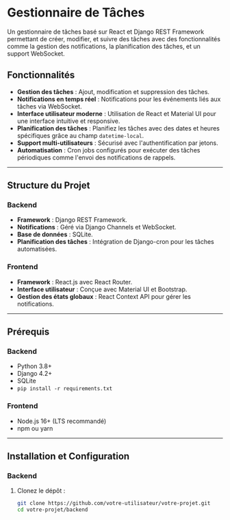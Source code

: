 # Gestionnaire de Tâches

Un gestionnaire de tâches basé sur React et Django REST Framework permettant de créer, modifier, et suivre des tâches avec des fonctionnalités comme la gestion des notifications, la planification des tâches, et un support WebSocket.

## Fonctionnalités

- **Gestion des tâches** : Ajout, modification et suppression des tâches.
- **Notifications en temps réel** : Notifications pour les événements liés aux tâches via WebSocket.
- **Interface utilisateur moderne** : Utilisation de React et Material UI pour une interface intuitive et responsive.
- **Planification des tâches** : Planifiez les tâches avec des dates et heures spécifiques grâce au champ `datetime-local`.
- **Support multi-utilisateurs** : Sécurisé avec l'authentification par jetons.
- **Automatisation** : Cron jobs configurés pour exécuter des tâches périodiques comme l'envoi des notifications de rappels.

---

## Structure du Projet

### Backend
- **Framework** : Django REST Framework.
- **Notifications** : Géré via Django Channels et WebSocket.
- **Base de données** : SQLite.
- **Planification des tâches** : Intégration de Django-cron pour les tâches automatisées.

### Frontend
- **Framework** : React.js avec React Router.
- **Interface utilisateur** : Conçue avec Material UI et Bootstrap.
- **Gestion des états globaux** : React Context API pour gérer les notifications.

---

## Prérequis

### Backend
- Python 3.8+
- Django 4.2+
- SQLite
- `pip install -r requirements.txt`

### Frontend
- Node.js 16+ (LTS recommandé)
- npm ou yarn

---

## Installation et Configuration

### Backend

1. Clonez le dépôt :
   ```bash
   git clone https://github.com/votre-utilisateur/votre-projet.git
   cd votre-projet/backend

